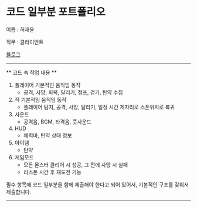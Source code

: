 # 코드 일부분 포트폴리오

이름 : 허재윤

직무 : 클라이언트

[블로그](https://study-progmming.tistory.com)


----

** 코드 속 작업 내용 **
1. 플레이어 기본적인 움직임 동작
    - 공격, 사망, 회복, 달리기, 점프, 걷기, 탄약 수집
2. 적 기본적임 움직임 동작
    - 플레이어 탐지, 공격, 사망, 달리기, 일정 시간 제자리로 스폰위치로 복귀
3. 사운드
    - 공격음, BGM, 타격음, 풋사운드
4. HUD
    - 체력바, 탄약 상태 정보
5. 아이템
    - 탄약
6. 게임모드
    - 모든 몬스터 클리어 시  성공, 그 전에 사망 시 실패
    - 리스폰 시간 후 재도전 기능

 필수 항목에 코드 일부분을 함께 제출해야 한다고 되어 있어서, 기본적인 구조를 갖춰서 제출합니다.

---
